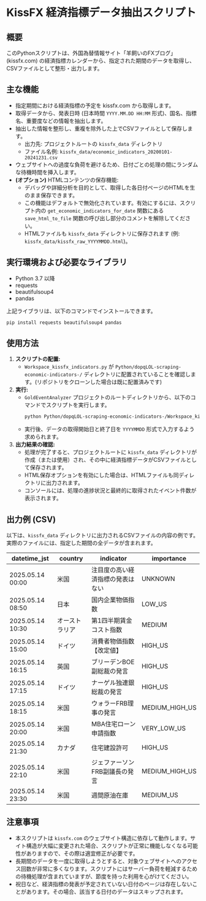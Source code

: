 # KissFX 経済指標データ抽出スクリプト

## 概要

このPythonスクリプトは、外国為替情報サイト「羊飼いのFXブログ」(kissfx.com) の経済指標カレンダーから、指定された期間のデータを取得し、CSVファイルとして整形・出力します。

## 主な機能

-   指定期間における経済指標の予定を kissfx.com から取得します。
-   取得データから、発表日時 (日本時間 `YYYY.MM.DD HH:MM` 形式)、国名、指標名、重要度などの情報を抽出します。
-   抽出した情報を整形し、重複を除外した上でCSVファイルとして保存します。
    -   出力先: プロジェクトルートの `kissfx_data` ディレクトリ
    -   ファイル名例: `kissfx_data/economic_indicators_20200101-20241231.csv`
-   ウェブサイトへの過度な負荷を避けるため、日付ごとの処理の間にランダムな待機時間を挿入します。
-   **(オプション)** HTMLコンテンツの保存機能:
    -   デバッグや詳細分析を目的として、取得した各日付ページのHTMLを生のまま保存できます。
    -   この機能はデフォルトで無効化されています。有効にするには、スクリプト内の `get_economic_indicators_for_date` 関数にある `save_html_to_file` 関数の呼び出し部分のコメントを解除してください。
    -   HTMLファイルも `kissfx_data` ディレクトリに保存されます (例: `kissfx_data/kissfx_raw_YYYYMMDD.html`)。

## 実行環境および必要なライブラリ

-   Python 3.7 以降
-   requests
-   beautifulsoup4
-   pandas

上記ライブラリは、以下のコマンドでインストールできます。
```bash
pip install requests beautifulsoup4 pandas
```

## 使用方法

1.  **スクリプトの配置:**
    *   `Workspace_kissfx_indicators.py` が `Python/dopqLOL-scraping-economic-indicators-/` ディレクトリに配置されていることを確認します。(リポジトリをクローンした場合は既に配置済みです)
2.  **実行:**
    *   `GoldEventAnalyzer` プロジェクトのルートディレクトリから、以下のコマンドでスクリプトを実行します。
        ```bash
        python Python/dopqLOL-scraping-economic-indicators-/Workspace_kissfx_indicators.py
        ```
    *   実行後、データの取得開始日と終了日を `YYYYMMDD` 形式で入力するよう求められます。
3.  **出力結果の確認:**
    *   処理が完了すると、プロジェクトルートに `kissfx_data` ディレクトリが作成（または使用）され、その中に経済指標データがCSVファイルとして保存されます。
    *   HTML保存オプションを有効にした場合は、HTMLファイルも同ディレクトリに出力されます。
    *   コンソールには、処理の進捗状況と最終的に取得されたイベント件数が表示されます。

## 出力例 (CSV)

以下は、`kissfx_data` ディレクトリに出力されるCSVファイルの内容の例です。
実際のファイルには、指定した期間の全データが含まれます。

| datetime_jst     | country    | indicator                          | importance     |
|------------------|------------|------------------------------------|----------------|
| 2025.05.14 00:00 | 米国       | 注目度の高い経済指標の発表はない     | UNKNOWN        |
| 2025.05.14 08:50 | 日本       | 国内企業物価指数                   | LOW_US         |
| 2025.05.14 10:30 | オーストラリア | 第1四半期賃金コスト指数            | MEDIUM         |
| 2025.05.14 15:00 | ドイツ     | 消費者物価指数【改定値】           | HIGH_US        |
| 2025.05.14 16:15 | 英国       | ブリーデンBOE副総裁の発言          | HIGH_US        |
| 2025.05.14 17:15 | ドイツ     | ナーゲル独連銀総裁の発言           | HIGH_US        |
| 2025.05.14 18:15 | 米国       | ウォラーFRB理事の発言             | MEDIUM_HIGH_US |
| 2025.05.14 20:00 | 米国       | MBA住宅ローン申請指数              | VERY_LOW_US    |
| 2025.05.14 21:30 | カナダ     | 住宅建設許可                       | HIGH_US        |
| 2025.05.14 22:10 | 米国       | ジェファーソンFRB副議長の発言      | MEDIUM_HIGH_US |
| 2025.05.14 23:30 | 米国       | 週間原油在庫                       | MEDIUM_US      |

## 注意事項

-   本スクリプトは `kissfx.com` のウェブサイト構造に依存して動作します。サイト構造が大幅に変更された場合、スクリプトが正常に機能しなくなる可能性がありますので、その際は適宜修正が必要です。
-   長期間のデータを一度に取得しようとすると、対象ウェブサイトへのアクセス回数が非常に多くなります。スクリプトにはサーバー負荷を軽減するための待機処理が含まれていますが、節度を持った利用を心がけてください。
-   祝日など、経済指標の発表が予定されていない日付のページは存在しないことがあります。その場合、該当する日付のデータはスキップされます。 